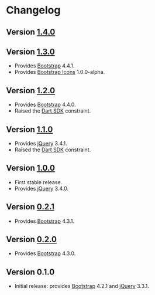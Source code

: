 # Changelog

## Version [1.4.0](https://github.com/cedx/bootstrap.dart/compare/v1.3.0...v1.4.0)

## Version [1.3.0](https://github.com/cedx/bootstrap.dart/compare/v1.2.0...v1.3.0)
- Provides [Bootstrap](https://getbootstrap.com) 4.4.1.
- Provides [Bootstrap Icons](https://icons.getbootstrap.com) 1.0.0-alpha.

## Version [1.2.0](https://github.com/cedx/bootstrap.dart/compare/v1.1.0...v1.2.0)
- Provides [Bootstrap](https://getbootstrap.com) 4.4.0.
- Raised the [Dart SDK](https://dart.dev/tools/sdk) constraint.

## Version [1.1.0](https://github.com/cedx/bootstrap.dart/compare/v1.0.0...v1.1.0)
- Provides [jQuery](https://jquery.com) 3.4.1.
- Raised the [Dart SDK](https://dart.dev/tools/sdk) constraint.

## Version [1.0.0](https://github.com/cedx/bootstrap.dart/compare/v0.2.1...v1.0.0)
- First stable release.
- Provides [jQuery](https://jquery.com) 3.4.0.

## Version [0.2.1](https://github.com/cedx/bootstrap.dart/compare/v0.2.0...v0.2.1)
- Provides [Bootstrap](https://getbootstrap.com) 4.3.1.

## Version [0.2.0](https://github.com/cedx/bootstrap.dart/compare/v0.1.0...v0.2.0)
- Provides [Bootstrap](https://getbootstrap.com) 4.3.0.

## Version 0.1.0
- Initial release: provides [Bootstrap](https://getbootstrap.com) 4.2.1 and [jQuery](https://jquery.com) 3.3.1.
